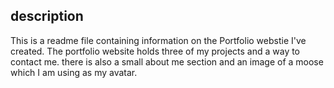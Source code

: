 ## description
This is a readme file containing information on the Portfolio webstie I've created. The portfolio website holds three of my projects and a way to contact me. there is also a small about me section and an image of a moose which I am using as my avatar.
